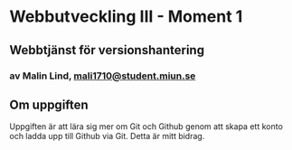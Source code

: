 # Webbutveckling III - Moment 1
## Webbtjänst för versionshantering
### av Malin Lind, mali1710@student.miun.se

## Om uppgiften
Uppgiften är att lära sig mer om Git och Github genom att skapa ett konto och
ladda upp till Github via Git. Detta är mitt bidrag.